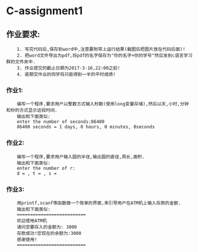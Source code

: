 # C-assignment1

## 作业要求:
        1. 写完代码后,保存到word中,注意要附带上运行结果(截图后把图片放在代码后面)!
        2. 把word文件导出为pdf,将pdf的名字保存为"你的名字+你的学号"然后发到c语言学习群的文件夹中.
        3. 作业提交的截止日期为2017-3-16,22:00之前!
        4. 逾期交作业的同学将只能得到一半的平时成绩!

### 作业1:
        编写一个程序,要求用户以整数方式输入秒数(使用long变量存储),然后以天,小时,分钟和秒的方式显示这段时间.
        输出和下面类似:
        enter the number of seconds:86400        
        86400 seconds = 1 days, 0 hours, 0 minutes, 0seconds
        
### 作业2:
        编写一个程序,要求用户输入圆的半径,输出圆的直径,周长,面积.
        输出和下面类似:
        enter the number of r:        
        d = , t = , s = 

### 作业3:
        用printf,scanf等函数做一个简单的界面,来引导用户在ATM机上输入存款的金额.
        输出和下面类似:
        ==========================
        欢迎使用ATM机
        请问您要存入的金额为: 3000       
        存款成功!您现在的余额为:3000
        感谢使用!     
        ==========================
